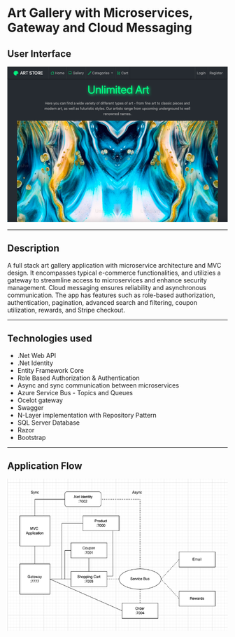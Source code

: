 
# Art Gallery with Microservices, Gateway and Cloud Messaging

## User Interface

![User Interface](user-interface.png)

---

## Description

A full stack art gallery application with microservice architecture and MVC design. It encompasses typical e-commerce functionalities, and utilizies a gateway to streamline access to microservices and enhance security management. Cloud messaging ensures reliability and asynchronous communication. The app has features such as role-based authorization, authentication, pagination, advanced search and filtering, coupon utilization, rewards, and Stripe checkout.

---

## Technologies used

- .Net Web API 
- .Net Identity
- Entity Framework Core
- Role Based Authorization & Authentication
- Async and sync communication between microservices
- Azure Service Bus - Topics and Queues
- Ocelot gateway
- Swagger 
- N-Layer implementation with Repository Pattern
- SQL Server Database
- Razor
- Bootstrap 

---

## Application Flow


![Flow chart](flow.png)

